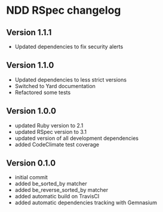 # NDD RSpec changelog

## Version 1.1.1

- Updated dependencies to fix security alerts

## Version 1.1.0

- Updated dependencies to less strict versions
- Switched to Yard documentation
- Refactored some tests

## Version 1.0.0

- updated Ruby version to 2.1
- updated RSpec version to 3.1
- updated version of all development dependencies
- added CodeClimate test coverage

## Version 0.1.0

- initial commit
- added be_sorted_by matcher
- added be_reverse_sorted_by matcher
- added automatic build on TravisCI
- added automatic dependencies tracking with Gemnasium
